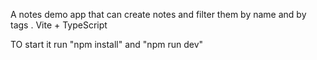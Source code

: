 A notes demo app that can create notes and filter them by name and by tags . 
Vite + TypeScript

TO start it run "npm install" and "npm run dev"
